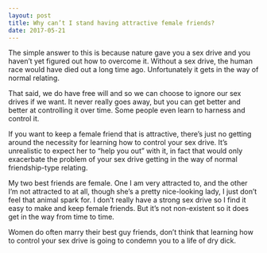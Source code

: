 ```yaml
---
layout: post
title: Why can’t I stand having attractive female friends?
date: 2017-05-21
---
```


<p>The simple answer to this is because nature gave you a sex drive and you haven’t yet figured out how to overcome it. Without a sex drive, the human race would have died out a long time ago. Unfortunately it gets in the way of normal relating.</p><p>That said, we do have free will and so we can choose to ignore our sex drives if we want. It never really goes away, but you can get better and better at controlling it over time. Some people even learn to harness and control it.</p><p>If you want to keep a female friend that is attractive, there’s just no getting around the necessity for learning how to control your sex drive. It’s unrealistic to expect her to “help you out” with it, in fact that would only exacerbate the problem of your sex drive getting in the way of normal friendship-type relating.</p><p>My two best friends are female. One I am very attracted to, and the other I’m not attracted to at all, though she’s a pretty nice-looking lady, I just don’t feel that animal spark for. I don’t really have a strong sex drive so I find it easy to make and keep female friends. But it’s not non-existent so it does get in the way from time to time.</p><p>Women do often marry their best guy friends, don’t think that learning how to control your sex drive is going to condemn you to a life of dry dick.</p>
